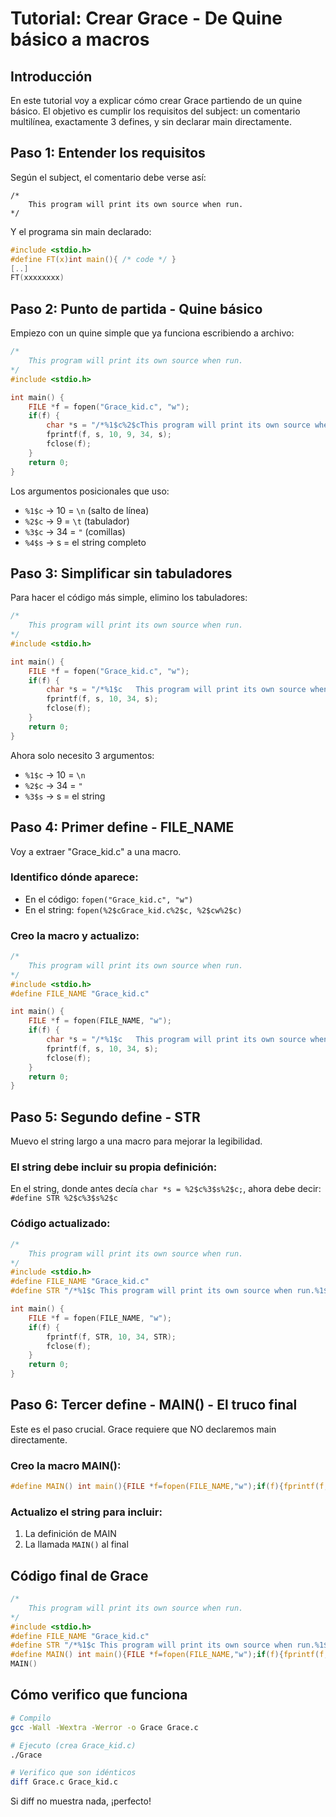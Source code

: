 # Tutorial: Crear Grace - De Quine básico a macros

## Introducción

En este tutorial voy a explicar cómo crear Grace partiendo de un quine básico. El objetivo es cumplir los requisitos del subject: un comentario multilínea, exactamente 3 defines, y sin declarar main directamente.

## Paso 1: Entender los requisitos

Según el subject, el comentario debe verse así:
```
/*
	This program will print its own source when run.
*/
```

Y el programa sin main declarado:
```c
#include <stdio.h>
#define FT(x)int main(){ /* code */ }
[..]
FT(xxxxxxxx)
```

## Paso 2: Punto de partida - Quine básico

Empiezo con un quine simple que ya funciona escribiendo a archivo:

```c
/*
	This program will print its own source when run.
*/
#include <stdio.h>

int main() {
	FILE *f = fopen("Grace_kid.c", "w");
	if(f) {
		char *s = "/*%1$c%2$cThis program will print its own source when run.%1$c*/%1$c#include <stdio.h>%1$c%1$cint main() {%1$c%2$cFILE *f = fopen(%3$cGrace_kid.c%3$c, %3$cw%3$c);%1$c%2$cif(f) {%1$c%2$c%2$cchar *s = %3$c%4$s%3$c;%1$c%2$c%2$cfprintf(f, s, 10, 9, 34, s);%1$c%2$c%2$cfclose(f);%1$c%2$c}%1$c%2$creturn 0;%1$c}%1$c";
		fprintf(f, s, 10, 9, 34, s);
		fclose(f);
	}
	return 0;
}
```

Los argumentos posicionales que uso:
- `%1$c` → 10 = `\n` (salto de línea)
- `%2$c` → 9 = `\t` (tabulador)
- `%3$c` → 34 = `"` (comillas)
- `%4$s` → s = el string completo

## Paso 3: Simplificar sin tabuladores

Para hacer el código más simple, elimino los tabuladores:

```c
/*
	This program will print its own source when run.
*/
#include <stdio.h>

int main() {
	FILE *f = fopen("Grace_kid.c", "w");
	if(f) {
		char *s = "/*%1$c	This program will print its own source when run.%1$c*/%1$c#include <stdio.h>%1$c%1$cint main() {%1$cFILE *f = fopen(%2$cGrace_kid.c%2$c, %2$cw%2$c);%1$cif(f) {%1$cchar *s = %2$c%3$s%2$c;%1$cfprintf(f, s, 10, 34, s);%1$cfclose(f);%1$c}%1$creturn 0;%1$c}%1$c";
		fprintf(f, s, 10, 34, s);
		fclose(f);
	}
	return 0;
}
```

Ahora solo necesito 3 argumentos:
- `%1$c` → 10 = `\n`
- `%2$c` → 34 = `"`
- `%3$s` → s = el string

## Paso 4: Primer define - FILE_NAME

Voy a extraer "Grace_kid.c" a una macro.

### Identifico dónde aparece:
- En el código: `fopen("Grace_kid.c", "w")`
- En el string: `fopen(%2$cGrace_kid.c%2$c, %2$cw%2$c)`

### Creo la macro y actualizo:

```c
/*
	This program will print its own source when run.
*/
#include <stdio.h>
#define FILE_NAME "Grace_kid.c"

int main() {
	FILE *f = fopen(FILE_NAME, "w");
	if(f) {
		char *s = "/*%1$c	This program will print its own source when run.%1$c*/%1$c#include <stdio.h>%1$c#define FILE_NAME %2$cGrace_kid.c%2$c%1$c%1$cint main() {%1$cFILE *f = fopen(FILE_NAME, %2$cw%2$c);%1$cif(f) {%1$cchar *s = %2$c%3$s%2$c;%1$cfprintf(f, s, 10, 34, s);%1$cfclose(f);%1$c}%1$creturn 0;%1$c}%1$c";
		fprintf(f, s, 10, 34, s);
		fclose(f);
	}
	return 0;
}
```

## Paso 5: Segundo define - STR

Muevo el string largo a una macro para mejorar la legibilidad.

### El string debe incluir su propia definición:
En el string, donde antes decía `char *s = %2$c%3$s%2$c;`, ahora debe decir:
`#define STR %2$c%3$s%2$c`

### Código actualizado:

```c
/*
	This program will print its own source when run.
*/
#include <stdio.h>
#define FILE_NAME "Grace_kid.c"
#define STR "/*%1$c	This program will print its own source when run.%1$c*/%1$c#include <stdio.h>%1$c#define FILE_NAME %2$cGrace_kid.c%2$c%1$c#define STR %2$c%3$s%2$c%1$c%1$cint main() {%1$cFILE *f = fopen(FILE_NAME, %2$cw%2$c);%1$cif(f) {%1$cfprintf(f, STR, 10, 34, STR);%1$cfclose(f);%1$c}%1$creturn 0;%1$c}%1$c"

int main() {
	FILE *f = fopen(FILE_NAME, "w");
	if(f) {
		fprintf(f, STR, 10, 34, STR);
		fclose(f);
	}
	return 0;
}
```

## Paso 6: Tercer define - MAIN() - El truco final

Este es el paso crucial. Grace requiere que NO declaremos main directamente.

### Creo la macro MAIN():

```c
#define MAIN() int main(){FILE *f=fopen(FILE_NAME,"w");if(f){fprintf(f,STR,10,34,STR);fclose(f);}return 0;}
```

### Actualizo el string para incluir:
1. La definición de MAIN
2. La llamada `MAIN()` al final

## Código final de Grace

```c
/*
	This program will print its own source when run.
*/
#include <stdio.h>
#define FILE_NAME "Grace_kid.c"
#define STR "/*%1$c	This program will print its own source when run.%1$c*/%1$c#include <stdio.h>%1$c#define FILE_NAME %2$cGrace_kid.c%2$c%1$c#define STR %2$c%3$s%2$c%1$c#define MAIN() int main(){FILE *f=fopen(FILE_NAME,%2$cw%2$c);if(f){fprintf(f,STR,10,34,STR);fclose(f);}return 0;}%1$cMAIN()%1$c"
#define MAIN() int main(){FILE *f=fopen(FILE_NAME,"w");if(f){fprintf(f,STR,10,34,STR);fclose(f);}return 0;}
MAIN()
```

## Cómo verifico que funciona

```bash
# Compilo
gcc -Wall -Wextra -Werror -o Grace Grace.c

# Ejecuto (crea Grace_kid.c)
./Grace

# Verifico que son idénticos
diff Grace.c Grace_kid.c
```

Si diff no muestra nada, ¡perfecto!